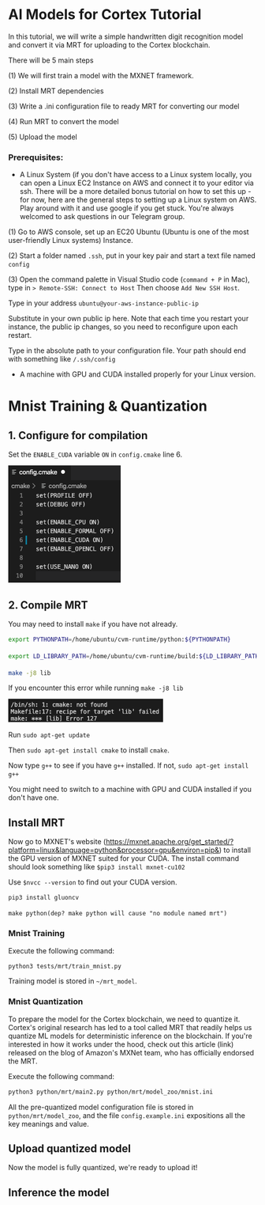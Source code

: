 # AI Models for Cortex Tutorial

In this tutorial, we will write a simple handwritten digit recognition model and convert it via MRT for uploading to the Cortex blockchain.

There will be 5 main steps

(1) We will first train a model with the MXNET framework.

(2) Install MRT dependencies

(3) Write a .ini configuration file to ready MRT for converting our model

(4) Run MRT to convert the model

(5) Upload the model

### Prerequisites:

- A Linux System (if you don't have access to a Linux system locally, you can open a Linux EC2 Instance on AWS and connect it to your editor via ssh. There will be a more detailed bonus tutorial on how to set this up - for now, here are the general steps to setting up a Linux system on AWS. Play around with it and use google if you get stuck. You're always welcomed to ask questions in our Telegram group.

(1) Go to AWS console, set up an EC20 Ubuntu (Ubuntu is one of the most user-friendly Linux systems) Instance.

(2) Start a folder named `.ssh`, put in your key pair and start a text file named `config`

(3) Open the command palette in Visual Studio code (`command + P` in Mac), type in
`> Remote-SSH: Connect to Host`
Then choose `Add New SSH Host`.

Type in your address `ubuntu@your-aws-instance-public-ip`

Substitute in your own public ip here. Note that each time you restart your instance, the public ip changes, so you need to reconfigure upon each restart.

Type in the absolute path to your configuration file. Your path should end with something like `/.ssh/config`

- A machine with GPU and CUDA installed properly for your Linux version.

# Mnist Training & Quantization

## 1. Configure for compilation

Set the `ENABLE_CUDA` variable `ON` in `config.cmake` line 6.

![config](imgs/config.png)

## 2. Compile MRT

You may need to install `make` if you have not already.

```bash
export PYTHONPATH=/home/ubuntu/cvm-runtime/python:${PYTHONPATH}

export LD_LIBRARY_PATH=/home/ubuntu/cvm-runtime/build:${LD_LIBRARY_PATH}

make -j8 lib
```

If you encounter this error while running `make -j8 lib`

![cmake](imgs/cmake.png)

Run `sudo apt-get update`

Then `sudo apt-get install cmake` to install `cmake`.

Now type `g++` to see if you have `g++` installed. If not, `sudo apt-get install g++`

You might need to switch to a machine with GPU and CUDA installed if you don't have one.

## Install MRT

Now go to MXNET's website (https://mxnet.apache.org/get_started/?platform=linux&language=python&processor=gpu&environ=pip&) to
install the GPU version of MXNET suited for your CUDA. The install command should look something like `$pip3 install mxnet-cu102`

Use `$nvcc --version` to find out your CUDA version.

```
pip3 install gluoncv

make python(dep? make python will cause "no module named mrt")
```

### Mnist Training

Execute the following command:

```bash
python3 tests/mrt/train_mnist.py
```

Training model is stored in `~/mrt_model`.

### Mnist Quantization

To prepare the model for the Cortex blockchain, we need to quantize it. Cortex's original research has led to a tool called MRT that readily helps us quantize ML models for deterministic inference on the blockchain. If you're interested in how it works under the hood, check out this article (link) released on the blog of Amazon's MXNet team, who has officially endorsed the MRT.

Execute the following command:

```bash
python3 python/mrt/main2.py python/mrt/model_zoo/mnist.ini
```

All the pre-quantized model configuration file is stored in `python/mrt/model_zoo`, and the file `config.example.ini` expositions all the key meanings and value.

## Upload quantized model

Now the model is fully quantized, we're ready to upload it!

## Inference the model
